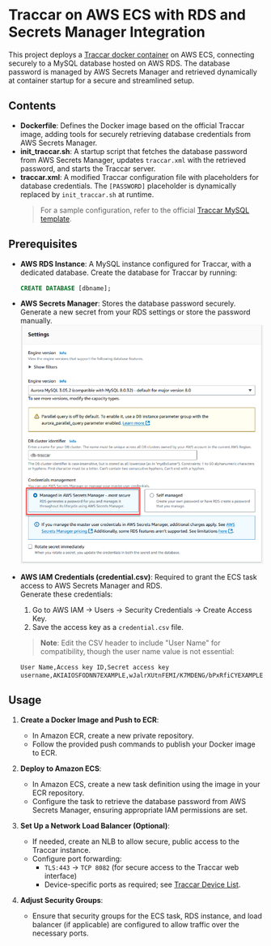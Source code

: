 
# Traccar on AWS ECS with RDS and Secrets Manager Integration

This project deploys a [Traccar docker container](https://github.com/traccar/traccar-docker) on AWS ECS, connecting securely to a MySQL database hosted on AWS RDS. The database password is managed by AWS Secrets Manager and retrieved dynamically at container startup for a secure and streamlined setup.

## Contents

- **Dockerfile**: Defines the Docker image based on the official Traccar image, adding tools for securely retrieving database credentials from AWS Secrets Manager.
- **init_traccar.sh**: A startup script that fetches the database password from AWS Secrets Manager, updates `traccar.xml` with the retrieved password, and starts the Traccar server.
- **traccar.xml**: A modified Traccar configuration file with placeholders for database credentials. The `[PASSWORD]` placeholder is dynamically replaced by `init_traccar.sh` at runtime.  
  > For a sample configuration, refer to the official [Traccar MySQL template](https://www.traccar.org/mysql/).

## Prerequisites

- **AWS RDS Instance**: A MySQL instance configured for Traccar, with a dedicated database. Create the database for Traccar by running:
  ```sql
  CREATE DATABASE [dbname];
  ```
  
- **AWS Secrets Manager**: Stores the database password securely. Generate a new secret from your RDS settings or store the password manually.  
  ![Database Configuration Example](docs/rds_config.png)

- **AWS IAM Credentials (credential.csv)**: Required to grant the ECS task access to AWS Secrets Manager and RDS.  
  Generate these credentials:
    1. Go to AWS IAM → Users → Security Credentials → Create Access Key.
    2. Save the access key as a `credential.csv` file.
  
   > **Note**: Edit the CSV header to include "User Name" for compatibility, though the user name value is not essential:
   ```
   User Name,Access key ID,Secret access key
   username,AKIAIOSFODNN7EXAMPLE,wJalrXUtnFEMI/K7MDENG/bPxRfiCYEXAMPLEKEY
   ```

## Usage

1. **Create a Docker Image and Push to ECR**:
    - In Amazon ECR, create a new private repository.
    - Follow the provided push commands to publish your Docker image to ECR.

2. **Deploy to Amazon ECS**:
    - In Amazon ECS, create a new task definition using the image in your ECR repository.
    - Configure the task to retrieve the database password from AWS Secrets Manager, ensuring appropriate IAM permissions are set.

3. **Set Up a Network Load Balancer (Optional)**:
    - If needed, create an NLB to allow secure, public access to the Traccar instance.
    - Configure port forwarding:
        - `TLS:443` → `TCP 8082` (for secure access to the Traccar web interface)
        - Device-specific ports as required; see [Traccar Device List](https://www.traccar.org/devices/).

4. **Adjust Security Groups**:
    - Ensure that security groups for the ECS task, RDS instance, and load balancer (if applicable) are configured to allow traffic over the necessary ports.  

